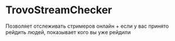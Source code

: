 # TrovoStreamChecker
Позволяет отслеживать стримеров онлайн + если у вас принято рейдить людей, показывает кого вы уже рейдили
